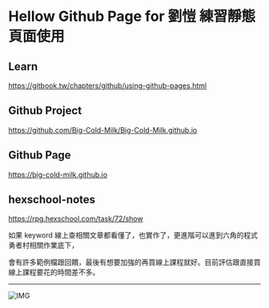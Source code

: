 # Hellow Github Page for 劉愷 練習靜態頁面使用

## Learn

<https://gitbook.tw/chapters/github/using-github-pages.html>

## Github Project

<https://github.com/Big-Cold-Milk/Big-Cold-Milk.github.io>

## Github Page

<https://big-cold-milk.github.io>

## hexschool-notes

<https://rpg.hexschool.com/task/72/show>

如果 keyword 線上查相關文章都看懂了，也實作了，更進階可以進到六角的程式勇者村相關作業底下，

會有許多範例檔跟回饋，最後有想要加強的再買線上課程就好。目前評估跟直接買線上課程要花的時間差不多。

---

![IMG](https://github.com/Big-Cold-Milk/Big-Cold-Milk.github.io/blob/master/main.png?raw=true)